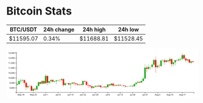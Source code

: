 # Bitcoin Stats

BTC/USDT|24h change|24h high|24h low|
|---|---|---|---|
|$11595.07|0.34%|$11688.81|$11528.45|

<img src="./chart.svg">
